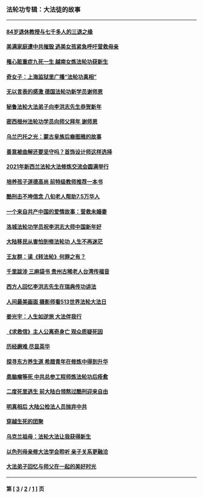 ### 法轮功专辑：大法徒的故事
---
#### [84岁退休教授与七千多人的三退之缘](../../pages/nf1147481/n13796650.md?12270430) 
#### [美满家庭遭中共摧毁 逃美女孩紧急呼吁营救母亲](../../pages/nf1147481/n13792859.md?12270430) 
#### [罹心脏重症九死一生 越南女炼法轮功获新生](../../pages/nf1147481/n13732766.md?12270430) 
#### [奇女子：上海监狱里广播“法轮功真相”](../../pages/nf1147481/n13726443.md?12270430) 
#### [无以言表的感激 德国法轮功新学员谢师恩](../../pages/nf1147481/n13543790.md?12270430) 
#### [秘鲁法轮大法弟子向李洪志先生恭贺新年](../../pages/nf1147481/n13540182.md?12270430) 
#### [密西根州法轮功学员向师父拜年 谢师恩](../../pages/nf1147481/n13538183.md?12270430) 
#### [乌兰巴托之光：蒙古皇族后裔图雅的故事](../../pages/nf1147481/n13155759.md?12270430) 
#### [善意被曲解还要坚守吗？首饰设计师这样选择](../../pages/nf1147481/n13077575.md?12270430) 
#### [2021年新西兰法轮大法修炼交流会圆满举行](../../pages/nf1147481/n13033149.md?12270430) 
#### [培养孩子道德高尚 前特级教师推荐一本书](../../pages/nf1147481/n12938640.md?12270430) 
#### [酷刑击不垮信念 八旬老人帮助7.5万华人](../../pages/nf1147481/n12880712.md?12270430) 
#### [一个来自共产中国的爱情故事：营救未婚妻](../../pages/nf1147481/n12778386.md?12270430) 
#### [洛城法轮功学员祝李洪志大师中国新年好](../../pages/nf1147481/n12724685.md?12270430) 
#### [大陆移民从害怕到修法轮功 人生不再迷茫](../../pages/nf1147481/n12414325.md?12270430) 
#### [王友群：读《转法轮》何罪之有？](../../pages/nf1147481/n12408647.md?12270430) 
#### [千里跋涉 三麻袋书 贵州古稀老人台湾传福音](../../pages/nf1147481/n12198750.md?12270430) 
#### [西方人回忆李洪志先生在瑞典传功讲法](../../pages/nf1147481/n12099607.md?12270430) 
#### [人间最美画面 摄影师看513世界法轮大法日](../../pages/nf1147481/n12094118.md?12270430) 
#### [姜光宇：人生如逆旅 大法伴我行](../../pages/nf1147481/n12088664.md?12270430) 
#### [《求救信》主人公离奇身亡 观众质疑死因](../../pages/nf1147481/n11845215.md?12270430) 
#### [历经磨难 尽显英华](../../pages/nf1147481/n11723297.md?12270430) 
#### [探寻东方养生道 希腊青年在修炼中得到升华](../../pages/nf1147481/n11494502.md?12270430) 
#### [患脑瘤等死 中共总参工程师炼法轮功后痊愈](../../pages/nf1147481/n11466682.md?12270430) 
#### [二度死里逃生 前大陆白领熬过酷刑迎来自由](../../pages/nf1147481/n11368594.md?12270430) 
#### [明真相后 大陆公检法人员抛弃中共](../../pages/nf1147481/n11358618.md?12270430) 
#### [穿越生死的团聚](../../pages/nf1147481/n11258922.md?12270430) 
#### [乌克兰祖母：法轮大法让我获得新生](../../pages/nf1147481/n11269457.md?12270430) 
#### [以色列母亲修大法学会聆听 亲子关系更融洽](../../pages/nf1147481/n11268195.md?12270430) 
#### [大法弟子回忆与师父在一起的美好时光](../../pages/nf1147481/n11267759.md?12270430) 

---
#### 第 [ [3](./3.md?12270430) / [2](./2.md?12270430) / [1](./1.md?12270430) ] 页
